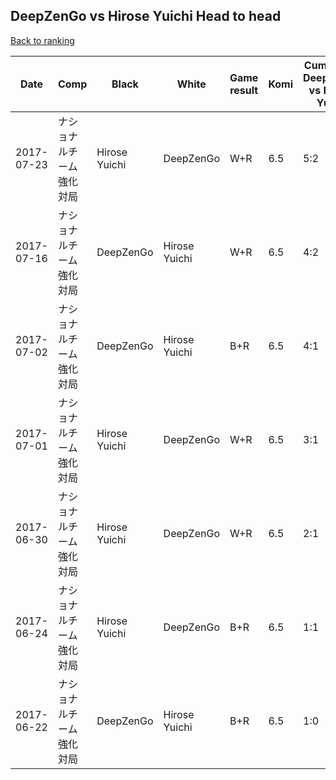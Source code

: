 ## DeepZenGo vs Hirose Yuichi Head to head

[Back to ranking](../../index.md)




| **Date** | **Comp** | **Black** | **White** | **Game result** | **Komi** | **Cumulative DeepZenGo vs Hirose Yuichi** | **DeepZenGo streak** | **Hirose Yuichi streak** | 
| --- | --- | --- | --- | --- | --- | --- | --- | --- |
| 2017-07-23 | ナショナルチーム強化対局 | Hirose Yuichi | DeepZenGo | W+R | 6.5 | 5:2 | 1 | 0 | 
| 2017-07-16 | ナショナルチーム強化対局 | DeepZenGo | Hirose Yuichi | W+R | 6.5 | 4:2 | 0 | 1 | 
| 2017-07-02 | ナショナルチーム強化対局 | DeepZenGo | Hirose Yuichi | B+R | 6.5 | 4:1 | 3 | 0 | 
| 2017-07-01 | ナショナルチーム強化対局 | Hirose Yuichi | DeepZenGo | W+R | 6.5 | 3:1 | 2 | 0 | 
| 2017-06-30 | ナショナルチーム強化対局 | Hirose Yuichi | DeepZenGo | W+R | 6.5 | 2:1 | 1 | 0 | 
| 2017-06-24 | ナショナルチーム強化対局 | Hirose Yuichi | DeepZenGo | B+R | 6.5 | 1:1 | 0 | 1 | 
| 2017-06-22 | ナショナルチーム強化対局 | DeepZenGo | Hirose Yuichi | B+R | 6.5 | 1:0 | 1 | 0 |




